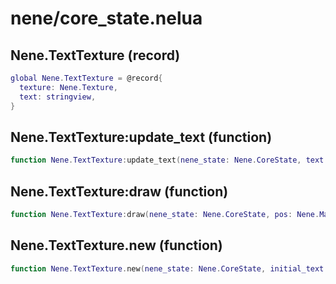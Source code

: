 # nene/core_state.nelua
## Nene.TextTexture (record)
```lua
global Nene.TextTexture = @record{
  texture: Nene.Texture,
  text: stringview,
}
```

## Nene.TextTexture:update_text (function)
```lua
function Nene.TextTexture:update_text(nene_state: Nene.CoreState, text: stringview, color: Nene.Color, font: Nene.Font)
```

## Nene.TextTexture:draw (function)
```lua
function Nene.TextTexture:draw(nene_state: Nene.CoreState, pos: Nene.Math.Vec2, color: Nene.Color)
```

## Nene.TextTexture.new (function)
```lua
function Nene.TextTexture.new(nene_state: Nene.CoreState, initial_text: stringview, color: Nene.Color, font: Nene.Font): Nene.TextTexture
```
